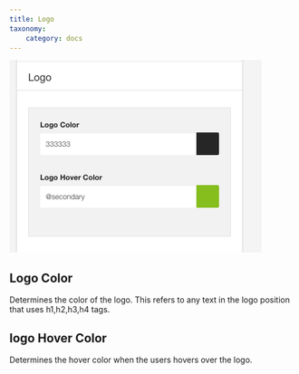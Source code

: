 ```yaml
---
title: Logo
taxonomy:
    category: docs
---
```



![logo](logo.png)

## Logo Color

Determines the color of the logo. This refers to any text in the logo position that uses h1,h2,h3,h4 tags.

## logo Hover Color

Determines the hover color when the users hovers over the logo.